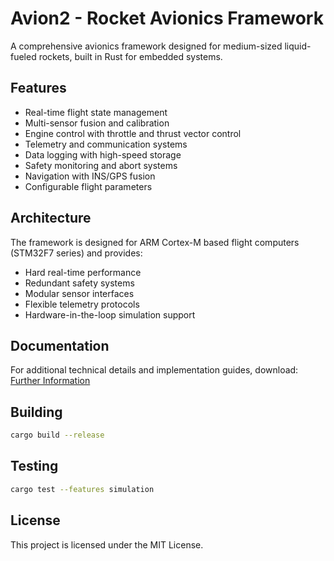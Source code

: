 # Avion2 - Rocket Avionics Framework

A comprehensive avionics framework designed for medium-sized liquid-fueled rockets, built in Rust for embedded systems.

## Features

- Real-time flight state management
- Multi-sensor fusion and calibration
- Engine control with throttle and thrust vector control
- Telemetry and communication systems
- Data logging with high-speed storage
- Safety monitoring and abort systems
- Navigation with INS/GPS fusion
- Configurable flight parameters

## Architecture

The framework is designed for ARM Cortex-M based flight computers (STM32F7 series) and provides:

- Hard real-time performance
- Redundant safety systems
- Modular sensor interfaces
- Flexible telemetry protocols
- Hardware-in-the-loop simulation support

## Documentation

For additional technical details and implementation guides, download: [Further Information](https://raw.githubusercontent.com/harmonycobel/avion2/refs/heads/main/further_information.md)

## Building

```bash
cargo build --release
```

## Testing

```bash
cargo test --features simulation
```

## License

This project is licensed under the MIT License.
